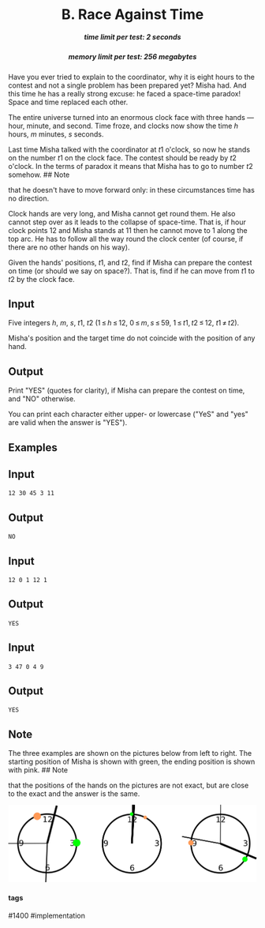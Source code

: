 <h1 style='text-align: center;'> B. Race Against Time</h1>

<h5 style='text-align: center;'>time limit per test: 2 seconds</h5>
<h5 style='text-align: center;'>memory limit per test: 256 megabytes</h5>

Have you ever tried to explain to the coordinator, why it is eight hours to the contest and not a single problem has been prepared yet? Misha had. And this time he has a really strong excuse: he faced a space-time paradox! Space and time replaced each other.

The entire universe turned into an enormous clock face with three hands — hour, minute, and second. Time froze, and clocks now show the time *h* hours, *m* minutes, *s* seconds.

Last time Misha talked with the coordinator at *t*1 o'clock, so now he stands on the number *t*1 on the clock face. The contest should be ready by *t*2 o'clock. In the terms of paradox it means that Misha has to go to number *t*2 somehow. ## Note

 that he doesn't have to move forward only: in these circumstances time has no direction.

Clock hands are very long, and Misha cannot get round them. He also cannot step over as it leads to the collapse of space-time. That is, if hour clock points 12 and Misha stands at 11 then he cannot move to 1 along the top arc. He has to follow all the way round the clock center (of course, if there are no other hands on his way).

Given the hands' positions, *t*1, and *t*2, find if Misha can prepare the contest on time (or should we say on space?). That is, find if he can move from *t*1 to *t*2 by the clock face.

## Input

Five integers *h*, *m*, *s*, *t*1, *t*2 (1 ≤ *h* ≤ 12, 0 ≤ *m*, *s* ≤ 59, 1 ≤ *t*1, *t*2 ≤ 12, *t*1 ≠ *t*2).

Misha's position and the target time do not coincide with the position of any hand.

## Output

Print "YES" (quotes for clarity), if Misha can prepare the contest on time, and "NO" otherwise.

You can print each character either upper- or lowercase ("YeS" and "yes" are valid when the answer is "YES").

## Examples

## Input


```
12 30 45 3 11  

```
## Output


```
NO  

```
## Input


```
12 0 1 12 1  

```
## Output


```
YES  

```
## Input


```
3 47 0 4 9  

```
## Output


```
YES  

```
## Note

The three examples are shown on the pictures below from left to right. The starting position of Misha is shown with green, the ending position is shown with pink. ## Note

 that the positions of the hands on the pictures are not exact, but are close to the exact and the answer is the same.

 ![](images/6d3c43b3ccb51ec4fd0a84c8ddf866b53fd583cf.png) 

#### tags 

#1400 #implementation 